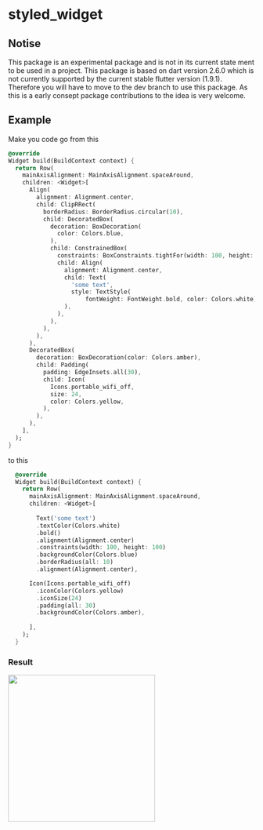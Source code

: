 # styled_widget

## Notise
This package is an experimental package and is not in its current state ment to be used in a project.
This package is based on dart version 2.6.0 which is not currently supported by the current stable flutter version (1.9.1). Therefore you will have to move to the dev branch to use this package.
As this is a early consept package contributions to the idea is very welcome.

## Example
Make you code go from this
```dart
@override
Widget build(BuildContext context) {
  return Row(
    mainAxisAlignment: MainAxisAlignment.spaceAround,
    children: <Widget>[
      Align(
        alignment: Alignment.center,
        child: ClipRRect(
          borderRadius: BorderRadius.circular(10),
          child: DecoratedBox(
            decoration: BoxDecoration(
              color: Colors.blue,
            ),
            child: ConstrainedBox(
              constraints: BoxConstraints.tightFor(width: 100, height: 100),
              child: Align(
                alignment: Alignment.center,
                child: Text(
                  'some text',
                  style: TextStyle(
                      fontWeight: FontWeight.bold, color: Colors.white),
                ),
              ),
            ),
          ),
        ),
      ),
      DecoratedBox(
        decoration: BoxDecoration(color: Colors.amber),
        child: Padding(
          padding: EdgeInsets.all(30),
          child: Icon(
            Icons.portable_wifi_off,
            size: 24,
            color: Colors.yellow,
          ),
        ),
      ),
    ],
  );
}
```
to this
```dart
  @override
  Widget build(BuildContext context) {
    return Row(
      mainAxisAlignment: MainAxisAlignment.spaceAround,
      children: <Widget>[
      
        Text('some text')
        .textColor(Colors.white)
        .bold()
        .alignment(Alignment.center)
        .constraints(width: 100, height: 100)
        .backgroundColor(Colors.blue)
        .borderRadius(all: 10)
        .alignment(Alignment.center),

      Icon(Icons.portable_wifi_off)
        .iconColor(Colors.yellow)
        .iconSize(24)
        .padding(all: 30)
        .backgroundColor(Colors.amber),
        
      ],
    );
  }
```

### Result

<img width="300" src="https://raw.githubusercontent.com/ReinBentdal/styled_widget/master/example/assets/code_demo.png">
